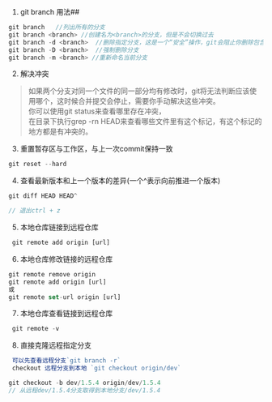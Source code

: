 1. git branch 用法##
```js
git branch   //列出所有的分支  
git branch <branch> //创建名为<branch>的分支，但是不会切换过去  
git branch -d <branch>  //删除指定分支，这是一个“安全”操作，git会阻止你删除包含未合并更改的分支。  
git branch -D <branch>  //强制删除分支  
git branch -m <branch> //重新命名当前分支  
```
2. 解决冲突  
> 如果两个分支对同一个文件的同一部分均有修改时，git将无法判断应该使用哪个，这时候合并提交会停止，需要你手动解决这些冲突。  
 你可以使用git status来查看哪里存在冲突，  
 在目录下执行grep -rn HEAD来查看哪些文件里有这个标记，有这个标记的地方都是有冲突的。  
 
3. 重置暂存区与工作区，与上一次commit保持一致  
```js
git reset --hard  
```
4. 查看最新版本和上一个版本的差异(一个^表示向前推进一个版本)
```js
git diff HEAD HEAD^  

// 退出ctrl + z
 ```
5. 本地仓库链接到远程仓库
```js
 git remote add origin [url]
 ```
6. 本地仓库修改链接的远程仓库
  ```js
  git remote remove origin  
  git remote add origin [url]  
  或  
  git remote set-url origin [url]  
   ```  
   
7. 本地仓库查看链接到远程仓库  
```js
 git remote -v
 ```
8. 直接克隆远程指定分支
```js
 可以先查看远程分支`git branch -r`
 checkout 远程分支到本地 `git checkout origin/dev`
 ```
 ```js
 git checkout -b dev/1.5.4 origin/dev/1.5.4
 // 从远程dev/1.5.4分支取得到本地分支/dev/1.5.4
 ```
 
